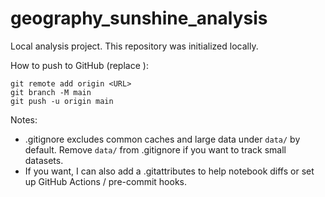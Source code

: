 # geography_sunshine_analysis

Local analysis project. This repository was initialized locally.

How to push to GitHub (replace <URL>):

    git remote add origin <URL>
    git branch -M main
    git push -u origin main

Notes:
- .gitignore excludes common caches and large data under `data/` by default. Remove `data/` from .gitignore if you want to track small datasets.
- If you want, I can also add a .gitattributes to help notebook diffs or set up GitHub Actions / pre-commit hooks.